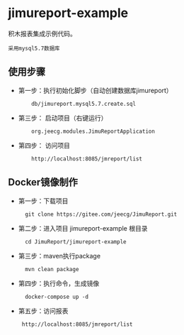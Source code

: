 # jimureport-example

积木报表集成示例代码。

```
采用mysql5.7数据库
```




使用步骤
-----------------------------------

-  第一步：执行初始化脚步（自动创建数据库jimureport）

           db/jimureport.mysql5.7.create.sql
           
-  第三步： 启动项目（右键运行）

           org.jeecg.modules.JimuReportApplication
           
-  第四步： 访问项目

           http://localhost:8085/jmreport/list
           




Docker镜像制作
-----------------------------------

-  第一步：下载项目

         git clone https://gitee.com/jeecg/JimuReport.git

-  第二步：进入项目 jimureport-example 根目录

         cd JimuReport/jimureport-example
	
-  第三步：maven执行package

         mvn clean package
		 
-  第四步：执行命令，生成镜像

         docker-compose up -d
		 
-  第五步：访问报表

        http://localhost:8085/jmreport/list